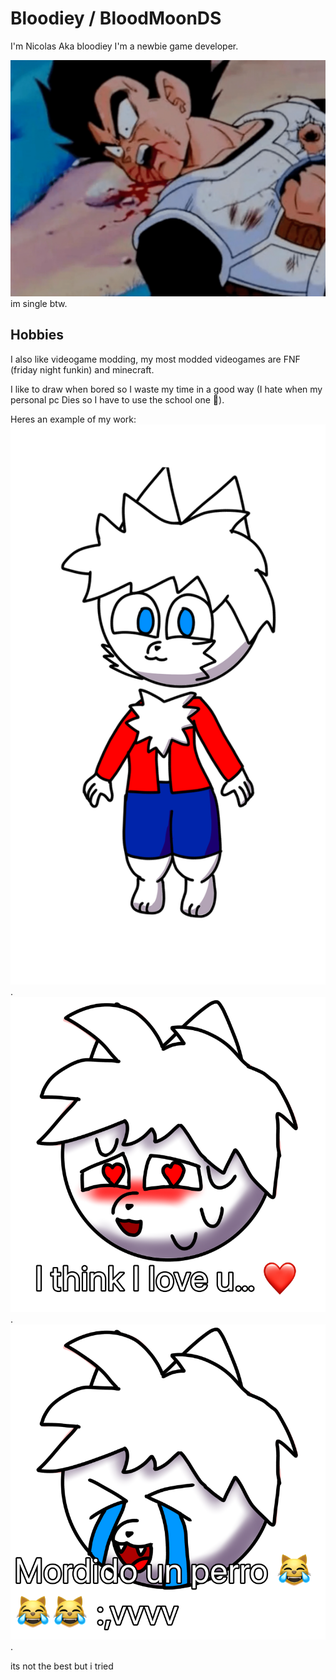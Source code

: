 # Bloodiey / BloodMoonDS

I'm Nicolas Aka bloodiey I'm a newbie game developer.

![Vegeta Died :(](art/vegeta-died.png)
im single btw.

## Hobbies

I also like videogame modding, my most modded videogames are FNF (friday night funkin) and minecraft.

I like to draw when bored so I waste my time in a good way (I hate when my personal pc Dies so I have to use the school one 💢).

Heres an example of my work:
![Uhm](art/bloodiey-the-furry-cat.png).
![i Think i love u](art/bloodiey-furry-love.png).
![mordido un perro](art/bloodiey-furry-lovedog.png).

its not the best but i tried